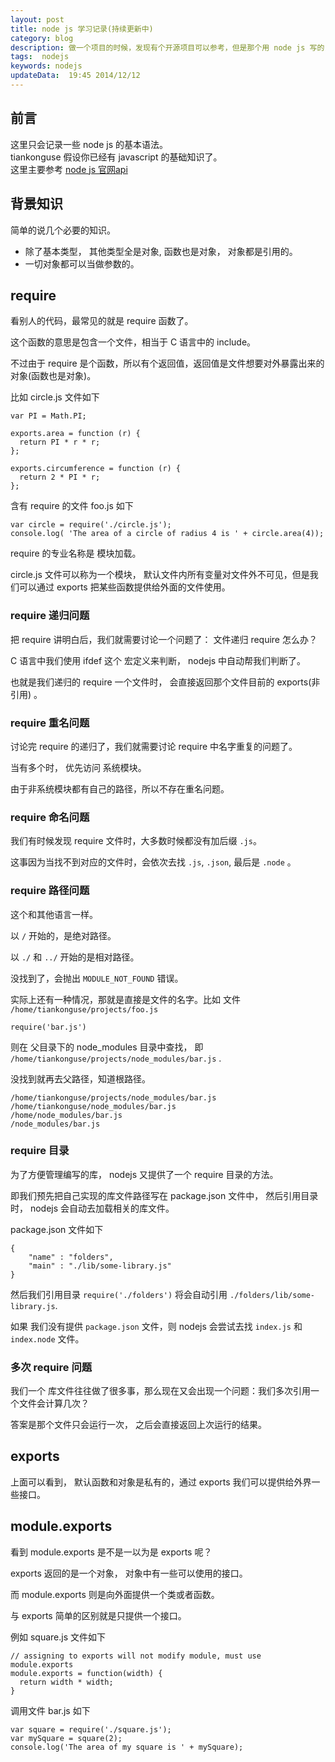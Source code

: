 ```yaml
---
layout: post
title: node js 学习记录(持续更新中)
category: blog
description: 做一个项目的时候，发现有个开源项目可以参考，但是那个用 node js 写的，于是需要了解一下 node js 的基本知识。  
tags:  nodejs
keywords: nodejs
updateData:  19:45 2014/12/12
---
```



## 前言

这里只会记录一些 node js 的基本语法。  
tiankonguse 假设你已经有 javascript 的基础知识了。  
这里主要参考 [node js 官网api][nodejs-api-modules]


## 背景知识


简单的说几个必要的知识。  

* 除了基本类型， 其他类型全是对象, 函数也是对象， 对象都是引用的。  
* 一切对象都可以当做参数的。  



## require 

看别人的代码，最常见的就是 require 函数了。  

这个函数的意思是包含一个文件，相当于 C 语言中的 include。  

不过由于 require 是个函数，所以有个返回值，返回值是文件想要对外暴露出来的对象(函数也是对象)。  

比如 circle.js 文件如下

```
var PI = Math.PI;

exports.area = function (r) {
  return PI * r * r;
};

exports.circumference = function (r) {
  return 2 * PI * r;
};
```

含有 require 的文件 foo.js 如下 

```
var circle = require('./circle.js');
console.log( 'The area of a circle of radius 4 is ' + circle.area(4));
```

require 的专业名称是 模块加载。 
 
circle.js 文件可以称为一个模块， 默认文件内所有变量对文件外不可见，但是我们可以通过 exports 把某些函数提供给外面的文件使用。    


### require 递归问题

把 require 讲明白后，我们就需要讨论一个问题了： 文件递归 require 怎么办？  

C 语言中我们使用 ifdef 这个 宏定义来判断， nodejs 中自动帮我们判断了。   

也就是我们递归的 require 一个文件时， 会直接返回那个文件目前的 exports(非引用) 。  


### require 重名问题

讨论完 require 的递归了，我们就需要讨论 require 中名字重复的问题了。  

当有多个时， 优先访问 系统模块。  

由于非系统模块都有自己的路径，所以不存在重名问题。  


### require 命名问题

我们有时候发现 require 文件时，大多数时候都没有加后缀 `.js`。  

这事因为当找不到对应的文件时，会依次去找 `.js`, `.json`, 最后是 `.node` 。  


### require 路径问题

这个和其他语言一样。  

以 `/` 开始的，是绝对路径。  

以 `./` 和 `../` 开始的是相对路径。  

没找到了，会抛出 `MODULE_NOT_FOUND` 错误。  

实际上还有一种情况，那就是直接是文件的名字。比如 文件 `/home/tiankonguse/projects/foo.js` 

``
require('bar.js')
``

则在 父目录下的 node_modules  目录中查找， 即 `/home/tiankonguse/projects/node_modules/bar.js` .  

没找到就再去父路径，知道根路径。  

```
/home/tiankonguse/projects/node_modules/bar.js
/home/tiankonguse/node_modules/bar.js
/home/node_modules/bar.js
/node_modules/bar.js
```

### require 目录

为了方便管理编写的库， nodejs 又提供了一个 require 目录的方法。  

即我们预先把自己实现的库文件路径写在 package.json 文件中， 然后引用目录时， nodejs 会自动去加载相关的库文件。  

package.json 文件如下  

```
{
    "name" : "folders",
    "main" : "./lib/some-library.js"
}
```

然后我们引用目录 `require('./folders')` 将会自动引用 `./folders/lib/some-library.js`.  

如果 我们没有提供 `package.json` 文件，则 nodejs 会尝试去找 `index.js` 和  `index.node` 文件。  


### 多次 require 问题

我们一个 库文件往往做了很多事，那么现在又会出现一个问题：我们多次引用一个文件会计算几次？  

答案是那个文件只会运行一次， 之后会直接返回上次运行的结果。  



## exports

上面可以看到， 默认函数和对象是私有的，通过 exports 我们可以提供给外界一些接口。  


## module.exports

看到 module.exports 是不是一以为是 exports 呢？  

exports 返回的是一个对象， 对象中有一些可以使用的接口。  

而 module.exports 则是向外面提供一个类或者函数。  

与 exports 简单的区别就是只提供一个接口。  

例如  square.js 文件如下  

```
// assigning to exports will not modify module, must use module.exports
module.exports = function(width) {
  return width * width;
}
```

调用文件 bar.js 如下

```
var square = require('./square.js');
var mySquare = square(2);
console.log('The area of my square is ' + mySquare);
```


[nodejs-api-modules]: http://nodejs.org/api/modules.html